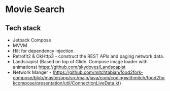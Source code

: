# Movie Search
## Tech stack
- Jetpack Compose
- MVVM
- Hilt for dependency injection.
- Retrofit2 & OkHttp3 - construct the REST APIs and paging network data.
- Landscapist (Based on top of Glide. Compose image loader with animations) https://github.com/skydoves/Landscapist 
- Network Manger - (https://github.com/mitchtabian/food2fork-compose/blob/master/app/src/main/java/com/codingwithmitch/food2forkcompose/presentation/util/ConnectionLiveData.kt)

